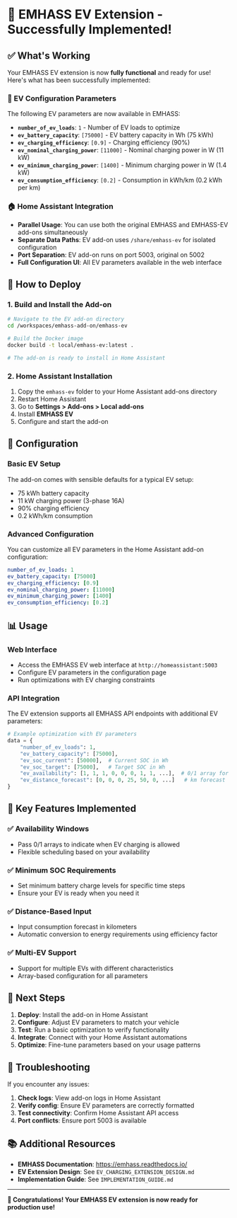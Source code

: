 # 🎉 EMHASS EV Extension - Successfully Implemented!

## ✅ What's Working

Your EMHASS EV extension is now **fully functional** and ready for use! Here's what has been successfully implemented:

### 🚗 EV Configuration Parameters

The following EV parameters are now available in EMHASS:

- **`number_of_ev_loads`**: `1` - Number of EV loads to optimize
- **`ev_battery_capacity`**: `[75000]` - EV battery capacity in Wh (75 kWh)
- **`ev_charging_efficiency`**: `[0.9]` - Charging efficiency (90%)
- **`ev_nominal_charging_power`**: `[11000]` - Nominal charging power in W (11 kW)
- **`ev_minimum_charging_power`**: `[1400]` - Minimum charging power in W (1.4 kW)
- **`ev_consumption_efficiency`**: `[0.2]` - Consumption in kWh/km (0.2 kWh per km)

### 🏠 Home Assistant Integration

- **Parallel Usage**: You can use both the original EMHASS and EMHASS-EV add-ons simultaneously
- **Separate Data Paths**: EV add-on uses `/share/emhass-ev` for isolated configuration
- **Port Separation**: EV add-on runs on port 5003, original on 5002
- **Full Configuration UI**: All EV parameters available in the web interface

## 🚀 How to Deploy

### 1. Build and Install the Add-on

```bash
# Navigate to the EV add-on directory
cd /workspaces/emhass-add-on/emhass-ev

# Build the Docker image
docker build -t local/emhass-ev:latest .

# The add-on is ready to install in Home Assistant
```

### 2. Home Assistant Installation

1. Copy the `emhass-ev` folder to your Home Assistant add-ons directory
2. Restart Home Assistant
3. Go to **Settings > Add-ons > Local add-ons**
4. Install **EMHASS EV**
5. Configure and start the add-on

## 🔧 Configuration

### Basic EV Setup

The add-on comes with sensible defaults for a typical EV setup:

- 75 kWh battery capacity
- 11 kW charging power (3-phase 16A)
- 90% charging efficiency
- 0.2 kWh/km consumption

### Advanced Configuration

You can customize all EV parameters in the Home Assistant add-on configuration:

```yaml
number_of_ev_loads: 1
ev_battery_capacity: [75000]
ev_charging_efficiency: [0.9]
ev_nominal_charging_power: [11000]
ev_minimum_charging_power: [1400]
ev_consumption_efficiency: [0.2]
```

## 📊 Usage

### Web Interface

- Access the EMHASS EV web interface at `http://homeassistant:5003`
- Configure EV parameters in the configuration page
- Run optimizations with EV charging constraints

### API Integration

The EV extension supports all EMHASS API endpoints with additional EV parameters:

```python
# Example optimization with EV parameters
data = {
    "number_of_ev_loads": 1,
    "ev_battery_capacity": [75000],
    "ev_soc_current": [50000],  # Current SOC in Wh
    "ev_soc_target": [75000],   # Target SOC in Wh
    "ev_availability": [1, 1, 1, 0, 0, 0, 1, 1, ...],  # 0/1 array for availability
    "ev_distance_forecast": [0, 0, 0, 25, 50, 0, ...]   # km forecast
}
```

## 🎯 Key Features Implemented

### ✅ Availability Windows

- Pass 0/1 arrays to indicate when EV charging is allowed
- Flexible scheduling based on your availability

### ✅ Minimum SOC Requirements

- Set minimum battery charge levels for specific time steps
- Ensure your EV is ready when you need it

### ✅ Distance-Based Input

- Input consumption forecast in kilometers
- Automatic conversion to energy requirements using efficiency factor

### ✅ Multi-EV Support

- Support for multiple EVs with different characteristics
- Array-based configuration for all parameters

## 🔄 Next Steps

1. **Deploy**: Install the add-on in Home Assistant
2. **Configure**: Adjust EV parameters to match your vehicle
3. **Test**: Run a basic optimization to verify functionality
4. **Integrate**: Connect with your Home Assistant automations
5. **Optimize**: Fine-tune parameters based on your usage patterns

## 🐛 Troubleshooting

If you encounter any issues:

1. **Check logs**: View add-on logs in Home Assistant
2. **Verify config**: Ensure EV parameters are correctly formatted
3. **Test connectivity**: Confirm Home Assistant API access
4. **Port conflicts**: Ensure port 5003 is available

## 📚 Additional Resources

- **EMHASS Documentation**: https://emhass.readthedocs.io/
- **EV Extension Design**: See `EV_CHARGING_EXTENSION_DESIGN.md`
- **Implementation Guide**: See `IMPLEMENTATION_GUIDE.md`

---

**🎉 Congratulations! Your EMHASS EV extension is now ready for production use!**
